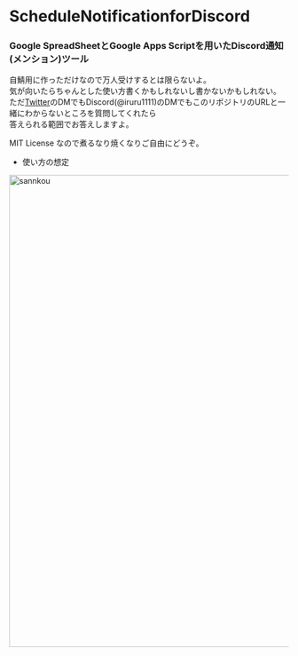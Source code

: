 # ScheduleNotificationforDiscord
### Google SpreadSheetとGoogle Apps Scriptを用いたDiscord通知(メンション)ツール

自鯖用に作っただけなので万人受けするとは限らないよ。  
気が向いたらちゃんとした使い方書くかもしれないし書かないかもしれない。  
ただ[Twitter](https://twitter.com/iruru1111)のDMでもDiscord(@iruru1111)のDMでもこのリポジトリのURLと一緒にわからないところを質問してくれたら  
答えられる範囲でお答えしますよ。

MIT License なので煮るなり焼くなりご自由にどうぞ。

- 使い方の想定
<img width="851" alt="sannkou" src="https://github.com/ProjectHBC/ScheduleNotificationforDiscord/assets/73358927/d41d5cd9-2b89-4302-a761-4520d5e9b4e2">
